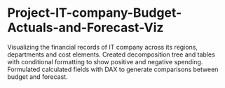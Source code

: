 # Project-IT-company-Budget-Actuals-and-Forecast-Viz
Visualizing the financial records of IT company across its regions, departments and cost elements. Created decomposition tree and tables with conditional formatting to show positive and negative spending. Formulated calculated fields with DAX to generate comparisons between budget and forecast.
